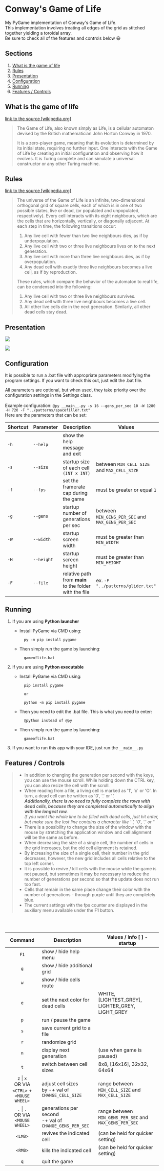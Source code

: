 # Conway's Game of Life

My PyGame implementation of Conway's Game of Life.</br>
This implementation involves treating all edges of the grid as stitched together yielding a toroidal array.</br>
Be sure to check all of the features and controls below :smiley:

## Sections

1. [What is the game of life](#what-is-the-game-of-life)
2. [Rules](#rules)
3. [Presentation](#presentation)
4. [Configuration](#configuration)
5. [Running](#running)
6. [Features / Controls](#features--controls)

## What is the game of life

[link to the source [wikipedia.org]](https://en.wikipedia.org/wiki/Conway%27s_Game_of_Life)
> The Game of Life, also known simply as Life, is a cellular automaton devised by the British mathematician John Horton Conway in 1970.
>
>   It is a zero-player game, meaning that its evolution is determined by its initial state, requiring no further input. One interacts with the Game of Life by creating an initial configuration and observing how it evolves. It is Turing complete and can simulate a universal constructor or any other Turing machine.

## Rules

[link to the source [wikipedia.org]](https://en.wikipedia.org/wiki/Conway%27s_Game_of_Life)
> The universe of the Game of Life is an infinite, two-dimensional orthogonal grid of square cells, each of which is in one of two possible states, live or dead, (or populated and unpopulated, respectively). Every cell interacts with its eight neighbours, which are the cells that are horizontally, vertically, or diagonally adjacent. At each step in time, the following transitions occur:
> 1. Any live cell with fewer than two live neighbours dies, as if by underpopulation.
> 2. Any live cell with two or three live neighbours lives on to the next generation.
> 3. Any live cell with more than three live neighbours dies, as if by overpopulation.
> 4. Any dead cell with exactly three live neighbours becomes a live cell, as if by reproduction.
>
> These rules, which compare the behavior of the automaton to real life, can be condensed into the following:
> 1. Any live cell with two or three live neighbours survives.
> 2. Any dead cell with three live neighbours becomes a live cell.
> 3. All other live cells die in the next generation. Similarly, all other dead cells stay dead.

## Presentation

![](screenshots/launch_presentation.gif)

![](screenshots/presentation.gif)

## Configuration

It is possible to run a .bat file with appropriate parameters modifying the program settings. If you want to check this
out, just edit the .bat file.

All parameters are optional, but when used, they take priority over the configuration settings in the Settings
class.</br></br>
Example configuration: `@py __main__.py -s 16 --gens_per_sec 10 -W 1280 -H 720 -F "../patterns/spacefiller.txt"`</br>
Here are the parameters that can be set:

| Shortcut | Parameter | Description | Values |
|---|---|---|---|
| `-h` | `--help` | show the help message and exit |  |
| `-s` | `--size` | startup size of each cell `(INT x INT)` | between `MIN_CELL_SIZE` and `MAX_CELL_SIZE` |
| `-f` | `--fps` | set the framerate cap during the game | must be greater or equal `1` |
| `-g` | `--gens` | startup number of generations per sec | between `MIN_GENS_PER_SEC` and `MAX_GENS_PER_SEC` |
| `-W` | `--width` | startup screen width | must be greater than `MIN_WIDTH` |
| `-H` | `--height` | startup screen height | must be greater than `MIN_HEIGHT` |
| `-F` | `--file` | relative path from __main__ to the folder with the file | ex. `-F "../patterns/glider.txt"` |

## Running

1. If you are using <b>Python launcher</b>
    - Install PyGame via CMD using:

            py -m pip install pygame

    - Then simply run the game by launching:

            gameoflife.bat

2. If you are using <b>Python executable</b>
    - Install PyGame via CMD using:

            pip install pygame
            
            or

            python -m pip install pygame

    - Then you need to edit the .bat file. This is what you need to enter:

            @python instead of @py

    - Then simply run the game by launching:

            gameoflife.bat

3. If you want to run this app with your IDE, just run the `__main__.py`

## Features / Controls

> - In addition to changing the generation per second with the keys, you can use the mouse scroll. While holding down the CTRL key, you can also resize the cell with the scroll.
> - When reading from a file, a living cell is marked as '1', 'o' or 'O'. In turn, a dead cell can be written as '0', '.' or '_'.</br>
    <b>Additionally, there is no need to fully complete the rows with dead cells, because they are completed automatically to align with the longest row.</b></br>
    If you want the whole line to be filled with dead cells, just hit enter, but make sure the last line contains a character like ' ', '0', '.' or '_'
> - There is a possibility to change the size of the window with the mouse by stretching the application window and cell alignment will be the same as before.
> - When decreasing the size of a single cell, the number of cells in the grid increases, but the old cell alignment is retained.
> - By increasing the size of a single cell, their number in the grid decreases, however, the new grid includes all cells relative to the top left corner.
> - It is possible to revive / kill cells with the mouse while the game is not paused, but sometimes it may be necessary to reduce the number of generations per second so that the update does not run too fast.
> - Cells that remain in the same place change their color with the number of generations - through purple until they are completely blue.
> - The current settings with the fps counter are displayed in the auxiliary menu available under the F1 button.

<br></br>

| Command | Description | Values / Info [ ] - startup |
|:---:|-----|-----|
| `F1` | show / hide help menu |  |
| `g` | show / hide additional grid |  |
| `w` | show / hide cells route  |  |
| `e` | set the next color for dead cells | WHITE, [LIGHTEST_GREY], LIGHTER_GREY, LIGHT_GREY |
| `p` | run / pause the game |  |
| `s` | save current grid to a file |  |
| `r` | randomize grid |  |
| `n` | display next generation | (use when game is paused) |
| `t` | switch between cell sizes | 8x8, [16x16], 32x32, 64x64 |
| `z` \| `x` </br>OR VIA</br> `<CTRL>` + `<MOUSE WHEEL>` | adjust cell sizes</br> by -+ val of `CHANGE_CELL_SIZE` | range between `MIN_CELL_SIZE` and `MAX_CELL_SIZE` |
| `,` \| `.`</br>OR VIA</br>`<MOUSE WHEEL>` | generations per second</br>-+ val of `CHANGE_GENS_PER_SEC` | range between `MIN_GENS_PER_SEC` and `MAX_GENS_PER_SEC` |
| `<LMB>` | revives the indicated cell | (can be held for quicker setting) |
| `<RMB>` | kills the indicated cell | (can be held for quicker setting) |
| `q` | quit the game |  |
